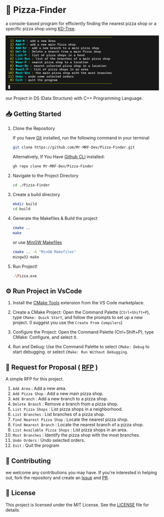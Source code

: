 # 🍕 Pizza-Finder

a console-based program for efficiently finding the nearest pizza shop or a specific pizza shop using [KD-Tree](https://www.baeldung.com/cs/k-d-trees).

![Screenshot](/images/screenshot.jpg)

our Project in DS (Data Structure) with C++ Programming Language.

## 📥 Getting Started

1. Clone the Repository

    If you have [Git](https://git-scm.com/) installed, run the following command in your terminal

    ```bash
    git clone https://github.com/Mr-MRF-Dev/Pizza-Finder.git
    ```

    Alternatively, If You Have [Github CLI](https://cli.github.com/) installed:

    ```bash
    gh repo clone Mr-MRF-Dev/Pizza-Finder
    ```

2. Navigate to the Project Directory

    ```bash
    cd ./Pizza-Finder
    ```

3. Create a build directory

    ```bash
    mkdir build
    cd build
    ```

4. Generate the Makefiles & Build the project

    ```bash
    cmake ..
    make
    ```

    or use [MinGW Makefiles](https://cmake.org/cmake/help/latest/generator/MinGW%20Makefiles.html)

    ```bash
    cmake .. -G "MinGW Makefiles"
    mingw32-make
    ```

5. Run Project!

    ```bash
    .\Pizza.exe
    ```

## ⚙ Run Project in VsCode

1. Install the [CMake Tools](https://marketplace.visualstudio.com/items?itemName=ms-vscode.cmake-tools) extension from the VS Code marketplace.

2. Create a CMake Project: Open the Command Palette (`Ctrl+Shift+P`), type `CMake: Quick Start`, and follow the prompts to set up a new project. (I suggest you use the `Create From Compilers`)

3. Configure the Project: Open the Command Palette (Ctrl+Shift+P), type CMake: Configure, and select it.

4. Run and Debug: Use the Command Palette to select `CMake: Debug` to start debugging. or select `CMake: Run Without Debugging`.

## 📝 Request for Proposal ( [RFP](https://en.wikipedia.org/wiki/Request_for_proposal) )

A simple RFP for this project.

   1. `Add Area` : Add a new area.
   2. `Add Pizza Shop` : Add a new main pizza shop.
   3. `Add Branch` : Add a new branch to a pizza shop.
   4. `Delete Branch` : Remove a branch from a pizza shop.
   5. `List Pizza Shops` : List pizza shops in a neighborhood.
   6. `List Branches` : List branches of a pizza shop.
   7. `Find Nearest Pizza Shop` : Locate the nearest pizza shop.
   8. `Find Nearest Branch` : Locate the nearest branch of a pizza shop.
   9. `List Available Pizza Shops` : List pizza shops in an area.
   10. `Most Branches` : Identify the pizza shop with the most branches.
   11. `Undo Orders` : Undo selected orders.
   12. `Exit` : Quit the program

## 🤝 Contributing

we welcome any contributions you may have. If you're interested in helping out, fork the repository
and create an [Issue](https://github.com/Mr-MRF-Dev/Pizza-Finder/issues) and
[PR](https://github.com/Mr-MRF-Dev/Pizza-Finder/pulls).

## 📄 License

This project is licensed under the MIT License. See the [LICENSE](/LICENSE) file for details.
